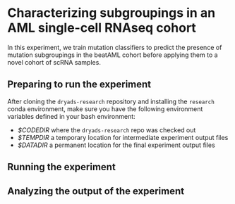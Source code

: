 # Characterizing subgroupings in an AML single-cell RNAseq cohort #

In this experiment, we train mutation classifiers to predict the presence
of mutation subgroupings in the beatAML cohort before applying them to a novel
cohort of scRNA samples.


## Preparing to run the experiment ##

After cloning the `dryads-research` repository and installing the `research`
conda environment, make sure you have the following environment variables
defined in your bash environment:

 - *$CODEDIR* where the `dryads-research` repo was checked out
 - *$TEMPDIR* a temporary location for intermediate experiment output files
 - *$DATADIR* a permanent location for the final experiment output files


## Running the experiment ##


## Analyzing the output of the experiment ##


